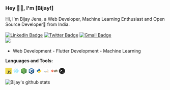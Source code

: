 ### Hey 👋🏽, I'm [Bijay!]<!--(https://bijayjena.me) -->
<!-- <br/>

<a href="https://twitter.com/howdevelop">
  <img align="left" alt="Shivay Lamba | Twitter" width="22px" src="https://cdn.jsdelivr.net/npm/simple-icons@v3/icons/twitter.svg" />
</a>
<a href="https://www.linkedin.com/in/shivaylamba/">
  <img align="left" alt="Shivay's LinkdeIN" width="22px" src="https://cdn.jsdelivr.net/npm/simple-icons@v3/icons/linkedin.svg" />
</a>
--> 


Hi, I'm Bijay Jena, a Web Developer, Machine Learning Enthusiast and Open Source Developer🚀 from India. <br> <br> 
[![Linkedin Badge](https://img.shields.io/badge/-BijayJena-blue?style=social&logo=Linkedin&logoColor=blue&link=https://www.linkedin.com/in/bijayjena)](https://www.linkedin.com/in/bijayjena/)
[![Twitter Badge](http://img.shields.io/badge/-@howdevelop-1ca0f1?style=social&logo=twitter&logoColor=blue&link=https://twitter.com/howdevelop)](https://twitter.com/howdevelop) 
[![Gmail Badge](https://img.shields.io/badge/-GMail-c14438?style=social&logo=Gmail&logoColor=red&link=mailto:bijayjenaofficial@gmail.com)](mailto:bijayjenaofficial@gmail.com)
<br />
![](https://visitor-badge.glitch.me/badge?page_id=bijayjena.bijayjena)  <br> 


- Web Development - Flutter Development - Machine Learning


**Languages and Tools:**  

<code><img height="20" src="https://raw.githubusercontent.com/github/explore/80688e429a7d4ef2fca1e82350fe8e3517d3494d/topics/javascript/javascript.png"></code>
<code><img height="20" src="https://raw.githubusercontent.com/github/explore/80688e429a7d4ef2fca1e82350fe8e3517d3494d/topics/react/react.png"></code>
<code><img height="20" src="https://raw.githubusercontent.com/github/explore/80688e429a7d4ef2fca1e82350fe8e3517d3494d/topics/nodejs/nodejs.png"></code>
<code><img height="20" src="https://raw.githubusercontent.com/github/explore/80688e429a7d4ef2fca1e82350fe8e3517d3494d/topics/cpp/cpp.png"></code>
<code><img height="20" src="https://raw.githubusercontent.com/github/explore/80688e429a7d4ef2fca1e82350fe8e3517d3494d/topics/python/python.png"></code>
<code><img height="20" src="https://raw.githubusercontent.com/github/explore/80688e429a7d4ef2fca1e82350fe8e3517d3494d/topics/mysql/mysql.png"></code>
<code><img height="20" src="https://raw.githubusercontent.com/github/explore/80688e429a7d4ef2fca1e82350fe8e3517d3494d/topics/git/git.png"></code>
<code><img height="20" src="https://raw.githubusercontent.com/github/explore/80688e429a7d4ef2fca1e82350fe8e3517d3494d/topics/terminal/terminal.png"></code>

![Bijay's github stats](https://github-readme-stats.vercel.app/api?username=bijayjena&show_icons=true&hide_border=true)
